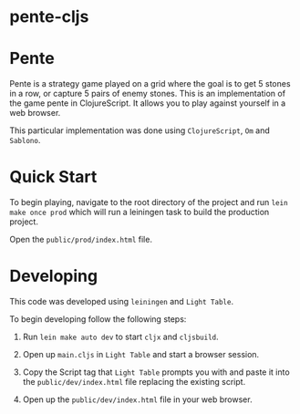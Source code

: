 pente-cljs
==========

Pente
=====

Pente is a strategy game played on a grid where the goal is to get 5 stones in a row, or capture 5 pairs of enemy stones.
This is an implementation of the game pente in ClojureScript. It allows you to play against yourself in a web browser.

This particular implementation was done using `ClojureScript`, `Om` and `Sablono`.

Quick Start
===========

To begin playing, navigate to the root directory of the project and run
`lein make once prod` which will run a leiningen task to build the production project.

Open the `public/prod/index.html` file.

Developing
==========

This code was developed using `leiningen` and `Light Table`.

To begin developing follow the following steps:

1. Run `lein make auto dev` to start `cljx` and `cljsbuild`.

2. Open up `main.cljs` in `Light Table` and start a browser session.

3. Copy the Script tag that `Light Table` prompts you with and paste it
    into the `public/dev/index.html` file replacing the existing script.

4. Open up the `public/dev/index.html` file in your web browser.

